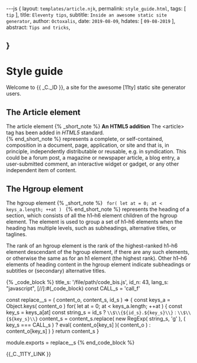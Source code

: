 ---js
{
  layout:    `templates/article.njk`,
  permalink: `style_guide.html`,
  tags:      [ `tip` ],
  title:     `Eleventy tips`,
  subtitle:  `Inside an awesome static site generator`,
  author:    `Octoxalis`,
  date:      `2019-08-09`,
  hdates:     [ `09-08-2019` ],
  abstract:  `Tips and tricks`,
  
}
---
[comment]: # (======== Post ========)
# Style guide

Welcome to {{ _C._ID }}, a site for the awesome [11ty] static site generator users.

## The Article element

The article element
{% _short_note %}
__An HTML5 addition__
<u></u>
The &lt;article&gt; tag has been added in *HTML5* standard.
__<br>__
{% end_short_note %}
represents a complete, or self-contained, composition in a document, page, application, or site and that is, in principle, independently distributable or reusable, e.g. in syndication. This could be a forum post, a magazine or newspaper article, a blog entry, a user-submitted comment, an interactive widget or gadget, or any other independent item of content.

##  The Hgroup element

The hgroup element
{% _short_note %}
<code>
for( let at = 0; at < keys_a.length; ++at )
</code>
{% end_short_note %}
represents the heading of a section, which consists of all the h1–h6 element children of the hgroup element. The element is used to group a set of h1–h6 elements when the heading has multiple levels, such as subheadings, alternative titles, or taglines.

The rank of an hgroup element is the rank of the highest-ranked h1–h6 element descendant of the hgroup element, if there are any such elements, or otherwise the same as for an h1 element (the highest rank). Other h1–h6 elements of heading content in the hgroup element indicate subheadings or subtitles or (secondary) alternative titles.

{% _code_block %}
    title_s: '/file/path/code_bis.js',
    id_n: 43,
    lang_s: "javascript",
[//]:#(_code_block)
const CALL_s = 'call_f'


const replace__s = ( content_o, content_s, id_s ) =>
{
  const keys_a = Object.keys( content_o )
  for( let at = 0; at < keys_a.length; ++at )
  {
    const key_s = keys_a[at]
    const string_s = id_s ? `\\$\\{${id_s}.${key_s}\\}` : `\\$\\{${key_s}\\}`
    content_s = content_s.replace( new RegExp( string_s, 'g' ),
    ( key_s === CALL_s ) ?
      eval( content_o[key_s] )( content_o )
      : content_o[key_s] )
  }
  return content_s
}

module.exports = replace__s
{% end_code_block %}

[comment]: # (======== Links ========)
{{_C._11TY_LINK }}
